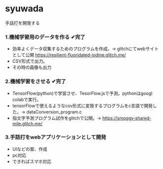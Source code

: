 # syuwada
手話打を開発する

### 1.機械学習用のデータを作る ✔完了
  - 効率よくデータ収集するためのプログラムを作成。→ glitchにてwebサイトとして公開 https://resilient-fluoridated-iodine.glitch.me/
  - CSV形式で出力。
  - その時の画像も出力



### 2.機械学習をさせる ✔完了
  - TensorFlow(python)で学習させ、TesorFlow.jsで予測。pythonはgoogl colabで実行。
  - tensorFlowで使えるようなcsv形式に変換するプログラムをc言語で開発した。→ dataConversion_program.c
  - 指文字予測プログラム試作をglitchで公開。→ https://smoggy-shared-mile.glitch.me/
  
### 3.手話打をwebアプリケーションとして開発
  - UIなどの案、作成
  - pc対応
  - できればスマホ対応
